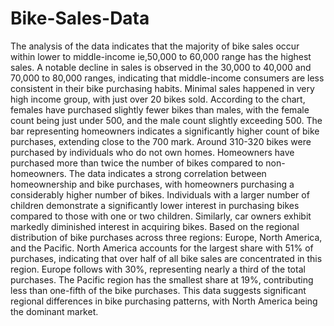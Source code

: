 # Bike-Sales-Data
The analysis of the data indicates that the majority of bike sales occur within lower to middle-income ie,50,000 to 60,000 range has the highest sales. A notable decline in sales is observed in the 30,000 to 40,000 and 70,000 to 80,000 ranges, indicating that middle-income consumers are less consistent in their bike purchasing habits. Minimal sales happened in very high income group, with just over 20 bikes sold. According to the chart, females have purchased slightly fewer bikes than males, with the female count being just under 500, and the male count slightly exceeding 500.
The bar representing homeowners indicates a significantly higher count of bike purchases, extending close to the 700 mark. Around 310-320 bikes were purchased by individuals who do not own homes. Homeowners have purchased more than twice the number of bikes compared to non-homeowners. The data indicates a strong correlation between homeownership and bike purchases, with homeowners purchasing a considerably higher number of bikes.
Individuals with a larger number of children demonstrate a significantly lower interest in purchasing bikes compared to those with one or two children. Similarly, car owners exhibit markedly diminished interest in acquiring bikes.
Based on the regional distribution of bike purchases across three regions: Europe, North America, and the Pacific. North America accounts for the largest share with 51% of purchases, indicating that over half of all bike sales are concentrated in this region. Europe follows with 30%, representing nearly a third of the total purchases. The Pacific region has the smallest share at 19%, contributing less than one-fifth of the bike purchases. This data suggests significant regional differences in bike purchasing patterns, with North America being the dominant market.
